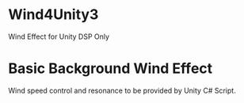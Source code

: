 # Wind4Unity3
Wind Effect for Unity DSP Only
# Basic Background Wind Effect
Wind speed control and resonance to be provided by Unity C# Script.
